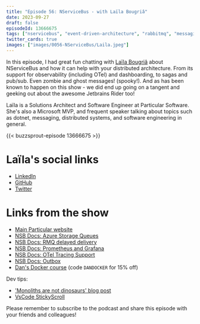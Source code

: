```yaml
---
title: "Episode 56: NServiceBus - with Laïla Bougriâ"
date: 2023-09-27
draft: false
episodeId: 13666675
tags: ["nservicebus", "event-driven-architecture", "rabbitmq", "messaging"]
twitter_cards: true
images: ["images/0056-NServiceBus/Laila.jpeg"]
---
```


In this episode, I had great fun chatting with [Laïla Bougriâ](https://www.linkedin.com/in/lailabougria/) about NServiceBus and how it can help with your distributed architecture. From its support for observability (including OTel) and dashboarding, to sagas and pub/sub. Even zombie and ghost messages! (spooky!). And as has been known to happen on this show - we did end up going on a tangent and geeking out about the awesome Jetbrains Rider too!

Laïla is a Solutions Architect and Software Engineer at Particular Software. She's also a Microsoft MVP, and frequent speaker talking about topics such as dotnet, messaging, distributed systems, and software engineering in general.

{{< buzzsprout-episode 13666675 >}}

# Laïla's social links

* [LinkedIn](https://www.linkedin.com/in/lailabougria/)
* [GitHub](https://github.com/lailabougria)
* [Twitter](https://twitter.com/noctovis)

# Links from the show

* [Main Particular website](https://particular.net/)
* [NSB Docs: Azure Storage Queues](https://docs.particular.net/transports/azure-storage-queues/)
* [NSB Docs: RMQ delayed delivery](https://docs.particular.net/transports/rabbitmq/delayed-delivery)
* [NSB Docs: Prometheus and Grafana](https://docs.particular.net/samples/logging/prometheus-grafana/)
* [NSB Docs: OTel Tracing Support](https://particular.net/blog/open-telemetry-tracing-support)
* [NSB Docs: Outbox](https://docs.particular.net/nservicebus/outbox/)
* [Dan's Docker course](https://www.dometrain.com/course/from-zero-to-hero-docker/) (code `DANDOCKER` for 15% off)

Dev tips:

* ['Monoliths are not dinosaurs' blog post](https://www.allthingsdistributed.com/2023/05/monoliths-are-not-dinosaurs.html)
* [VsCode StickyScroll](https://twitter.com/chris__sev/status/1692565265169695224?t=Ba6WZH4Dyc2F9QlXtGkq3Q&s=19)

Please remember to subscribe to the podcast and share this episode with your friends and colleagues!
